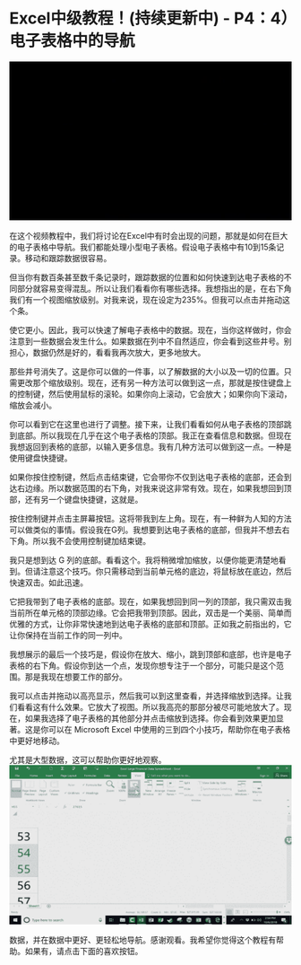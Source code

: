 # Excel中级教程！(持续更新中) - P4：4）电子表格中的导航 

![](img/b948fa72f8e1fa49081eef7900131d86_0.png)

在这个视频教程中，我们将讨论在Excel中有时会出现的问题，那就是如何在巨大的电子表格中导航。我们都能处理小型电子表格。假设电子表格中有10到15条记录。移动和跟踪数据很容易。

但当你有数百条甚至数千条记录时，跟踪数据的位置和如何快速到达电子表格的不同部分就容易变得混乱。所以让我们看看你有哪些选择。我想指出的是，在右下角我们有一个视图缩放级别。对我来说，现在设定为235%。但我可以点击并拖动这个条。

使它更小。因此，我可以快速了解电子表格中的数据。现在，当你这样做时，你会注意到一些数据会发生什么。如果数据在列中不自然适应，你会看到这些井号。别担心，数据仍然是好的，看看我再次放大，更多地放大。

那些井号消失了。这是你可以做的一件事，以了解数据的大小以及一切的位置。只需更改那个缩放级别。现在，还有另一种方法可以做到这一点，那就是按住键盘上的控制键，然后使用鼠标的滚轮。如果你向上滚动，它会放大；如果你向下滚动，缩放会减小。

你可以看到它在这里也进行了调整。接下来，让我们看看如何从电子表格的顶部跳到底部。所以我现在几乎在这个电子表格的顶部。我正在查看信息和数据。但现在我想返回到表格的底部，以输入更多信息。我有几种方法可以做到这一点。一种是使用键盘快捷键。

如果你按住控制键，然后点击结束键，它会带你不仅到达电子表格的底部，还会到达右边缘。所以数据范围的右下角，对我来说这非常有效。现在，如果我想回到顶部，还有另一个键盘快捷键，这就是。

按住控制键并点击主屏幕按钮。这将带我到左上角。现在，有一种鲜为人知的方法可以做类似的事情。假设我在G列。我想要到达电子表格的底部，但我并不想去右下角。所以我不会使用控制键加结束键。

我只是想到达 G 列的底部。看看这个。我将稍微增加缩放，以便你能更清楚地看到。但请注意这个技巧。你只需移动到当前单元格的底边，将鼠标放在底边，然后快速双击。如此迅速。

它把我带到了电子表格的底部。现在，如果我想回到同一列的顶部，我只需双击我当前所在单元格的顶部边缘。它会把我带到顶部。因此，双击是一个美丽、简单而优雅的方式，让你非常快速地到达电子表格的底部和顶部。正如我之前指出的，它让你保持在当前工作的同一列中。

我想展示的最后一个技巧是，假设你在放大、缩小，跳到顶部和底部，也许是电子表格的右下角。假设你到达一个点，发现你想专注于一个部分，可能只是这个范围。那是我现在想要工作的部分。

我可以点击并拖动以高亮显示，然后我可以到这里查看，并选择缩放到选择。让我们看看这有什么效果。它放大了视图。所以我高亮的那部分被尽可能地放大了。现在，如果我选择了电子表格的其他部分并点击缩放到选择。你会看到效果更加显著。这是你可以在 Microsoft Excel 中使用的三到四个小技巧，帮助你在电子表格中更好地移动。

尤其是大型数据，这可以帮助你更好地观察。![](img/b948fa72f8e1fa49081eef7900131d86_2.png)

数据，并在数据中更好、更轻松地导航。感谢观看。我希望你觉得这个教程有帮助。如果有，请点击下面的喜欢按钮。
